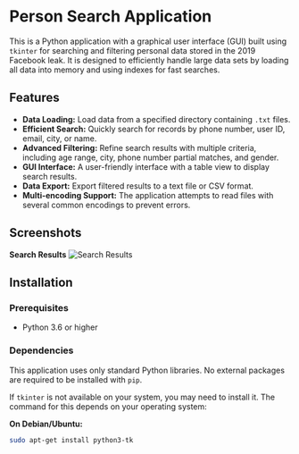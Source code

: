 # Person Search Application

This is a Python application with a graphical user interface (GUI) built using `tkinter` for searching and filtering personal data stored in the 2019 Facebook leak. It is designed to efficiently handle large data sets by loading all data into memory and using indexes for fast searches.

## Features

- **Data Loading:** Load data from a specified directory containing `.txt` files.
- **Efficient Search:** Quickly search for records by phone number, user ID, email, city, or name.
- **Advanced Filtering:** Refine search results with multiple criteria, including age range, city, phone number partial matches, and gender.
- **GUI Interface:** A user-friendly interface with a table view to display search results.
- **Data Export:** Export filtered results to a text file or CSV format.
- **Multi-encoding Support:** The application attempts to read files with several common encodings to prevent errors.

## Screenshots


**Search Results**
![Search Results](https://i.imgur.com/K8NN04L.png)

## Installation

### Prerequisites

- Python 3.6 or higher

### Dependencies

This application uses only standard Python libraries. No external packages are required to be installed with `pip`.

If `tkinter` is not available on your system, you may need to install it. The command for this depends on your operating system:

**On Debian/Ubuntu:**
```bash
sudo apt-get install python3-tk